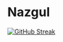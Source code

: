 # Nazgul

[![GitHub Streak](https://streak-stats.demolab.com?user=NazgulM)](https://git.io/streak-stats)




